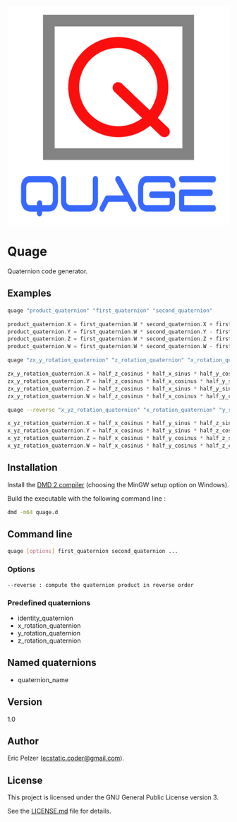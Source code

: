 ![](https://github.com/senselogic/QUAGE/blob/master/LOGO/quage.png)

# Quage

Quaternion code generator.

## Examples

```bash
quage "product_quaternion" "first_quaternion" "second_quaternion"
```
```c++
product_quaternion.X = first_quaternion.W * second_quaternion.X + first_quaternion.X * second_quaternion.W + first_quaternion.Y * second_quaternion.Z - first_quaternion.Z * second_quaternion.Y;
product_quaternion.Y = first_quaternion.W * second_quaternion.Y - first_quaternion.X * second_quaternion.Z + first_quaternion.Y * second_quaternion.W + first_quaternion.Z * second_quaternion.X;
product_quaternion.Z = first_quaternion.W * second_quaternion.Z + first_quaternion.X * second_quaternion.Y - first_quaternion.Y * second_quaternion.X + first_quaternion.Z * second_quaternion.W;
product_quaternion.W = first_quaternion.W * second_quaternion.W - first_quaternion.X * second_quaternion.X - first_quaternion.Y * second_quaternion.Y - first_quaternion.Z * second_quaternion.Z;
```

```bash
quage "zx_y_rotation_quaternion" "z_rotation_quaternion" "x_rotation_quaternion" "y_rotation_quaternion"
```
```c++
zx_y_rotation_quaternion.X = half_z_cosinus * half_x_sinus * half_y_cosinus - half_z_sinus * half_x_cosinus * half_y_sinus;
zx_y_rotation_quaternion.Y = half_z_cosinus * half_x_cosinus * half_y_sinus + half_z_sinus * half_x_sinus * half_y_cosinus;
zx_y_rotation_quaternion.Z = half_z_cosinus * half_x_sinus * half_y_sinus + half_z_sinus * half_x_cosinus * half_y_cosinus;
zx_y_rotation_quaternion.W = half_z_cosinus * half_x_cosinus * half_y_cosinus - half_z_sinus * half_x_sinus * half_y_sinus;
```

```bash
quage --reverse "x_yz_rotation_quaternion" "x_rotation_quaternion" "y_rotation_quaternion" "z_rotation_quaternion"
```
```c++
x_yz_rotation_quaternion.X = half_x_cosinus * half_y_sinus * half_z_sinus + half_x_sinus * half_y_cosinus * half_z_cosinus;
x_yz_rotation_quaternion.Y = half_x_cosinus * half_y_sinus * half_z_cosinus - half_x_sinus * half_y_cosinus * half_z_sinus;
x_yz_rotation_quaternion.Z = half_x_cosinus * half_y_cosinus * half_z_sinus + half_x_sinus * half_y_sinus * half_z_cosinus;
x_yz_rotation_quaternion.W = half_x_cosinus * half_y_cosinus * half_z_cosinus - half_x_sinus * half_y_sinus * half_z_sinus;
```

## Installation

Install the [DMD 2 compiler](https://dlang.org/download.html) (choosing the MinGW setup option on Windows).

Build the executable with the following command line :

```bash
dmd -m64 quage.d
```

## Command line

```bash
quage [options] first_quaternion second_quaternion ...
```

### Options

```
--reverse : compute the quaternion product in reverse order
```

### Predefined quaternions

* identity_quaternion
* x_rotation_quaternion
* y_rotation_quaternion
* z_rotation_quaternion

## Named quaternions

* quaternion_name

## Version

1.0

## Author

Eric Pelzer (ecstatic.coder@gmail.com).

## License

This project is licensed under the GNU General Public License version 3.

See the [LICENSE.md](LICENSE.md) file for details.
